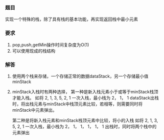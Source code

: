 ### 题目
实现一个特殊的栈，除了具有栈的基本功能，再实现返回栈中最小元素

### 要求
1. pop,push,getMin操作时间复杂度为O(1)
2. 可以使用现成的栈结构

### 解答
1. 使用两个栈来存储，一个存储正常的数据dataStack，另一个存储最小值minStack
2. minStack入栈时有两种选择，
    第一种是新入栈元素小于或等于minStack栈顶才能入栈。
    如将 2, 1, 3, 5, 2, 1 一次入栈，最小栈为 2， 1， 1
    dataStack出栈时，将出栈元素与minStack中栈顶元素比较，若相等，则需要同时将
    minStack中元素弹出。

    第二种是将新入栈元素和minStack栈顶元素中比较，将小的入栈
    如将 2, 1, 3, 5, 2, 1 一次入栈，最小栈为 2， 1， 1， 1， 1， 1
    出栈时，同时将两个栈中的元素弹出
